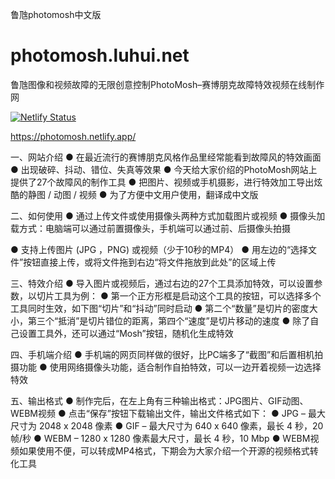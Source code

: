 鲁虺photomosh中文版
# photomosh.luhui.net
鲁虺图像和视频故障的无限创意控制PhotoMosh–赛博朋克故障特效视频在线制作网

[![Netlify Status](https://api.netlify.com/api/v1/badges/f1b1f0a3-1977-443d-b9f8-7ce832e51295/deploy-status)](https://app.netlify.com/sites/photomosh/deploys)

https://photomosh.netlify.app/

一、网站介绍
● 在最近流行的赛博朋克风格作品里经常能看到故障风的特效画面
● 出现破碎、抖动、错位、失真等效果
● 今天给大家价绍的PhotoMosh网站上提供了27个故障风的制作工具
● 把图片、视频或手机摄影，进行特效加工导出炫酷的静图 / 动图 / 视频
● 为了方便中文用户使用，翻译成中文版


二、如何使用
● 通过上传文件或使用摄像头两种方式加载图片或视频
● 摄像头加载方式：电脑端可以通过前置摄像头，手机端可以通过前、后摄像头拍摄


● 支持上传图片 (JPG ，PNG) 或视频（少于10秒的MP4）
● 用左边的“选择文件”按钮直接上传，或将文件拖到右边“将文件拖放到此处”的区域上传


三、特效介绍
● 导入图片或视频后，通过右边的27个工具添加特效，可以设置参数，以切片工具为例：
● 第一个正方形框是启动这个工具的按钮，可以选择多个工具同时生效，如下图“切片”和“抖动”同时启动
● 第二个“数量”是切片的密度大小，第三个“抵消”是切片错位的距离，第四个“速度”是切片移动的速度
● 除了自己设置工具外，还可以通过“Mosh”按钮，随机化生成特效


四、手机端介绍
● 手机端的网页同样做的很好，比PC端多了“截图”和后置相机拍摄功能
● 使用网络摄像头功能，适合制作自拍特效，可以一边开着视频一边选择特效


五、输出格式
● 制作完后，在左上角有三种输出格式：JPG图片、GIF动图、WEBM视频
● 点击“保存”按钮下载输出文件，输出文件格式如下：
● JPG – 最大尺寸为 2048 x 2048 像素
● GIF – 最大尺寸为 640 x 640 像素，最长 4 秒，20 帧/秒
● WEBM – 1280 x 1280 像素最大尺寸，最长 4 秒，10 Mbp
● WEBM视频如果使用不便，可以转成MP4格式，下期会为大家介绍一个开源的视频格式转化工具

